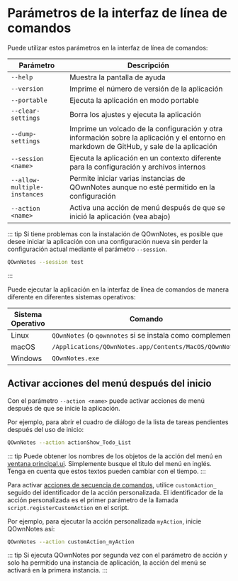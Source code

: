 # Parámetros de la interfaz de línea de comandos

Puede utilizar estos parámetros en la interfaz de línea de comandos:

| Parámetro                    | Descripción                                                                                                                               |
| ---------------------------- | ----------------------------------------------------------------------------------------------------------------------------------------- |
| `--help`                     | Muestra la pantalla de ayuda                                                                                                              |
| `--version`                  | Imprime el número de versión de la aplicación                                                                                             |
| `--portable`                 | Ejecuta la aplicación en modo portable                                                                                                    |
| `--clear-settings`           | Borra los ajustes y ejecuta la aplicación                                                                                                 |
| `--dump-settings`            | Imprime un volcado de la configuración y otra información sobre la aplicación y el entorno en markdown de GitHub, y sale de la aplicación |
| `--session <name>`     | Ejecuta la aplicación en un contexto diferente para la configuración y archivos internos                                                  |
| `--allow-multiple-instances` | Permite iniciar varias instancias de QOwnNotes aunque no esté permitido en la configuración                                               |
| `--action <name>`      | Activa una acción de menú después de que se inició la aplicación (vea abajo)                                                              |

::: tip
Si tiene problemas con la instalación de QOwnNotes, es posible que desee iniciar la aplicación con una configuración nueva sin perder la configuración actual mediante el parámetro `--session`.

```bash
QOwnNotes --session test
```
:::

Puede ejecutar la aplicación en la interfaz de línea de comandos de manera diferente en diferentes sistemas operativos:

| Sistema Operativo | Comando                                                    |
| ----------------- | ---------------------------------------------------------- |
| Linux             | `QOwnNotes` (o `qownnotes` si se instala como complemento) |
| macOS             | `/Applications/QOwnNotes.app/Contents/MacOS/QOwnNotes`     |
| Windows           | `QOwnNotes.exe`                                            |

## Activar acciones del menú después del inicio

Con el parámetro ` --action <name> ` puede activar acciones de menú después de que se inicie la aplicación.

Por ejemplo, para abrir el cuadro de diálogo de la lista de tareas pendientes después del uso de inicio:

```bash
QOwnNotes --action actionShow_Todo_List
```

::: tip
Puede obtener los nombres de los objetos de la acción del menú en [ventana principal.ui](https://github.com/pbek/QOwnNotes/blob/develop/src/mainwindow.ui). Simplemente busque el título del menú en inglés. Tenga en cuenta que estos textos pueden cambiar con el tiempo.
:::

Para activar [acciones de secuencia de comandos](../scripting/methods-and-objects.md#registering-a-custom-action), utilice `customAction_` seguido del identificador de la acción personalizada. El identificador de la acción personalizada es el primer parámetro de la llamada `script.registerCustomAction` en el script.

Por ejemplo, para ejecutar la acción personalizada `myAction`, inicie QOwnNotes así:

```bash
QOwnNotes --action customAction_myAction
```

::: tip
Si ejecuta QOwnNotes por segunda vez con el parámetro de acción y solo ha permitido una instancia de aplicación, la acción del menú se activará en la primera instancia.
:::
